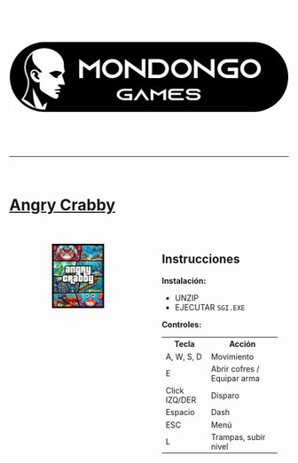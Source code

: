 ![Banner](/media/logo.png)

---
<br>

# [Angry Crabby](https://mondongogames.itch.io/angry-crabby)

<div style="display: flex; justify-content: space-between; align-items: flex-start; padding: 20px;">

  <!-- Parte izquierda: Imagen y enlace -->
  <div style="width: 45%; text-align: center;">
    <p style="display: block;">
        <img src="/media/angry_crabby.png" alt="cover" width="45%" />
    </p>
  </div>

  <!-- Parte derecha: Instrucciones y comandos -->
  <div style="width: 45%;">
    <h2>Instrucciones</h2>
    <p><strong>Instalación:</strong></p>
    <ul>
      <li>UNZIP</li>
      <li>EJECUTAR <code>SGI.EXE</code></li>
    </ul>
    <p><strong>Controles:</strong></p>
    <table>
      <tr>
        <th>Tecla</th>
        <th>Acción</th>
      </tr>
      <tr>
        <td>A, W, S, D</td>
        <td>Movimiento</td>
      </tr>
      <tr>
        <td>E</td>
        <td>Abrir cofres / Equipar arma</td>
      </tr>
      <tr>
        <td>Click IZQ/DER</td>
        <td>Disparo</td>
      </tr>
      <tr>
        <td>Espacio</td>
        <td>Dash</td>
      </tr>
      <tr>
        <td>ESC</td>
        <td>Menú</td>
      </tr>
      <tr>
        <td>L</td>
        <td>Trampas, subir nivel</td>
      </tr>
    </table>
  </div>

</div>


